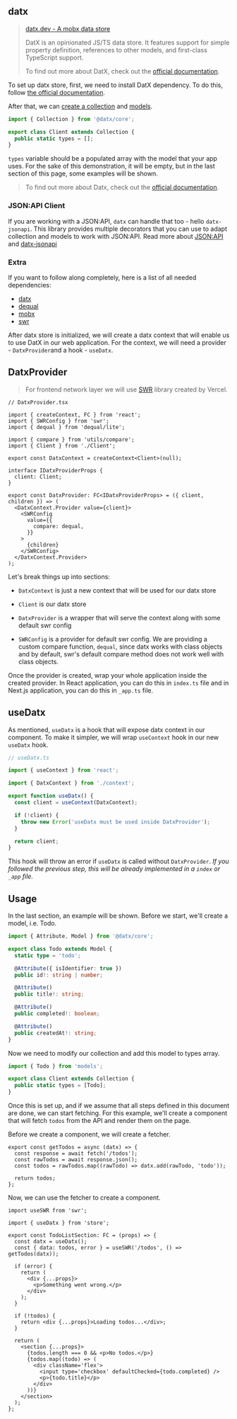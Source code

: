 ## datx

> [datx.dev - A mobx data store](https://datx.dev/)
>
> DatX is an opinionated JS/TS data store. It features support for simple property definition, references to other models, and first-class TypeScript support.
>
> To find out more about DatX, check out the [official documentation](https://datx.dev/).

To set up datx store, first, we need to install DatX dependency. To do this, follow [the official documentation](https://datx.dev/docs/getting-started/installation).

After that, we can [create a collection](https://datx.dev/docs/getting-started/configuring-the-collection) and [models](https://datx.dev/docs/getting-started/defining-models).

```ts
import { Collection } from '@datx/core';

export class Client extends Collection {
  public static types = [];
}
```

`types` variable should be a populated array with the model that your app uses. For the sake of this demonstration, it will be empty, but in the last section of this page, some examples will be shown.

> To find out more about Datx, check out the [official documentation](https://datx.dev/).

### JSON:API Client

If you are working with a JSON:API, `datx` can handle that too - hello `datx-jsonapi`. This library provides multiple decorators that you can use to adapt collection and models to work with JSON:API. Read more about [JSON:API](https://jsonapi.org/) and [datx-jsonapi](https://datx.dev/docs/jsonapi/jsonapi-getting-started)

### Extra

If you want to follow along completely, here is a list of all needed dependencies:

- [datx](https://datx.dev/)
- [dequal](https://github.com/lukeed/dequal)
- [mobx](https://mobx.js.org/README.html)
- [swr](https://swr.vercel.app/)

After datx store is initialized, we will create a datx context that will enable us to use DatX in our web application. For the context, we will need a provider - `DatxProvider`and a hook - `useDatx`.

## DatxProvider

> For frontend network layer we will use [SWR](https://swr.vercel.app/) library created by Vercel.

```tsx
// DatxProvider.tsx

import { createContext, FC } from 'react';
import { SWRConfig } from 'swr';
import { dequal } from 'dequal/lite';

import { compare } from 'utils/compare';
import { Client } from './Client';

export const DatxContext = createContext<Client>(null);

interface IDatxProviderProps {
  client: Client;
}

export const DatxProvider: FC<IDatxProviderProps> = ({ client, children }) => (
  <DatxContext.Provider value={client}>
    <SWRConfig
      value={{
        compare: dequal,
      }}
    >
      {children}
    </SWRConfig>
  </DatxContext.Provider>
);
```

Let's break things up into sections:

- `DatxContext` is just a new context that will be used for our datx store

- `Client` is our datx store

- `DatxProvider` is a wrapper that will serve the context along with some default swr config

- `SWRConfig` is a provider for default swr config. We are providing a custom compare function, `dequal`, since datx works with class objects and by default, swr's default compare method does not work well with class objects.

Once the provider is created, wrap your whole application inside the created provider. In React application, you can do this in `index.ts` file and in Next.js application, you can do this in `_app.ts` file.

## useDatx

As mentioned, `useDatx` is a hook that will expose datx context in our component. To make it simpler, we will wrap `useContext` hook in our new `useDatx` hook.

```ts
// useDatx.ts

import { useContext } from 'react';

import { DatxContext } from './context';

export function useDatx() {
  const client = useContext(DatxContext);

  if (!client) {
    throw new Error('useDatx must be used inside DatxProvider');
  }

  return client;
}
```

This hook will throw an error if `useDatx` is called without `DatxProvider`. _If you followed the previous step, this will be already implemented in a `index` or `_app` file._

## Usage

In the last section, an example will be shown. Before we start, we'll create a model, i.e. Todo.

```ts
import { Attribute, Model } from '@datx/core';

export class Todo extends Model {
  static type = 'todo';

  @Attribute({ isIdentifier: true })
  public id!: string | number;

  @Attribute()
  public title!: string;

  @Attribute()
  public completed!: boolean;

  @Attribute()
  public createdAt!: string;
}
```

Now we need to modify our collection and add this model to types array.

```ts
import { Todo } from 'models';

export class Client extends Collection {
  public static types = [Todo];
}
```

Once this is set up, and if we assume that all steps defined in this document are done, we can start fetching. For this example, we'll create a component that will fetch `todos` from the API and render them on the page.

Before we create a component, we will create a fetcher.

```tsx
export const getTodos = async (datx) => {
  const response = await fetch('/todos');
  const rawTodos = await response.json();
  const todos = rawTodos.map((rawTodo) => datx.add(rawTodo, 'todo'));

  return todos;
};
```

Now, we can use the fetcher to create a component.

```tsx
import useSWR from 'swr';

import { useDatx } from 'store';

export const TodoListSection: FC = (props) => {
  const datx = useDatx();
  const { data: todos, error } = useSWR('/todos', () => getTodos(datx));

  if (error) {
    return (
      <div {...props}>
        <p>Something went wrong.</p>
      </div>
    );
  }

  if (!todos) {
    return <div {...props}>Loading todos...</div>;
  }

  return (
    <section {...props}>
      {todos.length === 0 && <p>No todos.</p>}
      {todos.map((todo) => (
        <div className='flex'>
          <input type='checkbox' defaultChecked={todo.completed} />
          <p>{todo.title}</p>
        </div>
      ))}
    </section>
  );
};
```
